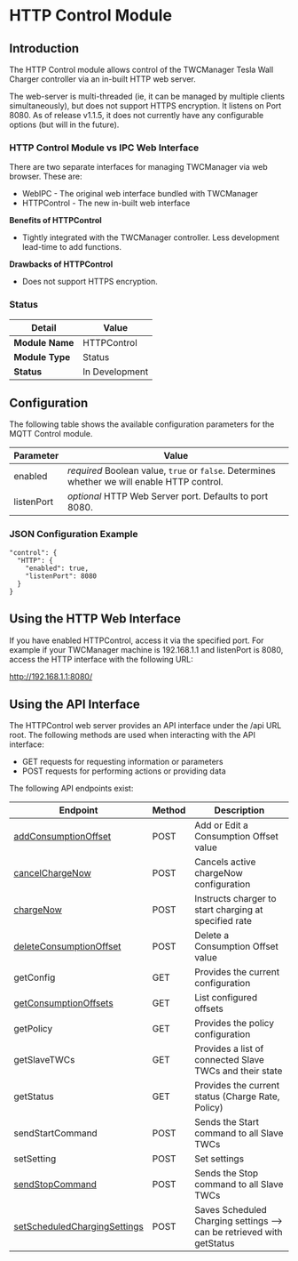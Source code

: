 # HTTP Control Module

## Introduction

The HTTP Control module allows control of the TWCManager Tesla Wall Charger controller via an in-built HTTP web server.

The web-server is multi-threaded (ie, it can be managed by multiple clients simultaneously), but does not support HTTPS encryption. It listens on Port 8080. As of release v1.1.5, it does not currently have any configurable options (but will in the future).

### HTTP Control Module vs IPC Web Interface

There are two separate interfaces for managing TWCManager via web browser. These are:

   * WebIPC - The original web interface bundled with TWCManager
   * HTTPControl - The new in-built web interface
   
**Benefits of HTTPControl**

   * Tightly integrated with the TWCManager controller. Less development lead-time to add functions.

**Drawbacks of HTTPControl**

   * Does not support HTTPS encryption.

### Status

| Detail          | Value          |
| --------------- | -------------- |
| **Module Name** | HTTPControl    |
| **Module Type** | Status         |
| **Status**      | In Development |

## Configuration

The following table shows the available configuration parameters for the MQTT Control module.

| Parameter   | Value         |
| ----------- | ------------- |
| enabled     | *required* Boolean value, ```true``` or ```false```. Determines whether we will enable HTTP control. |
| listenPort | *optional* HTTP Web Server port. Defaults to port 8080. |

### JSON Configuration Example

```
"control": {
  "HTTP": {
    "enabled": true,
    "listenPort": 8080
  }
}
```

## Using the HTTP Web Interface

If you have enabled HTTPControl, access it via the specified port. For example if your TWCManager machine is 192.168.1.1 and listenPort is 8080, access the HTTP interface with the following URL:

<a href="http://192.168.1.1:8080/">http://192.168.1.1:8080/</a>

## Using the API Interface

The HTTPControl web server provides an API interface under the /api URL root. The following methods are used when interacting with the API interface:

   * GET requests for requesting information or parameters
   * POST requests for performing actions or providing data

The following API endpoints exist:

| Endpoint                    | Method | Description                                       |
| --------------------------- | ------ | ------------------------------------------------- |
| [addConsumptionOffset](control_HTTP_API/addConsumptionOffset.md) | POST | Add or Edit a Consumption Offset value | 
| [cancelChargeNow](control_HTTP_API/cancelChargeNow.md) | POST | Cancels active chargeNow configuration        |
| [chargeNow](control_HTTP_API/chargeNow.md)             | POST  | Instructs charger to start charging at specified rate |
| [deleteConsumptionOffset](control_HTTP_API/deleteConsumptionOffset.md) | POST | Delete a Consumption Offset value |
| getConfig                | GET    | Provides the current configuration                |
| [getConsumptionOffsets](control_HTTP_API/getConsumptionOffsets.md) | GET | List configured offsets               |
| getPolicy                | GET  | Provides the policy configuration                 |
| getSlaveTWCs             | GET  | Provides a list of connected Slave TWCs and their state |
| getStatus                | GET  | Provides the current status (Charge Rate, Policy) |
| sendStartCommand         | POST | Sends the Start command to all Slave TWCs    |
| setSetting               | POST | Set settings |
| [sendStopCommand](control_HTTP_API/sendStopCommand.md) | POST | Sends the Stop command to all Slave TWCs     |
| [setScheduledChargingSettings](control_HTTP_API/setScheduledChargingSettings.md)  | POST | Saves Scheduled Charging settings --> can be retrieved with getStatus |
